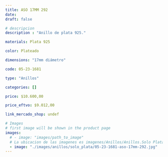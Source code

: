 ```yaml
---
title: ASO 17MM 292
date: 
draft: false

# descripcion
description : "Anillo de plata 925."

materials: Plata 925

color: Plateado

dimensions: "17mm diámetro"

code: 05-23-1681

type: "Anillos"

categories: []

price: $10.600,00

price_eftvo: $9.012,00

link_mercado_shop: undef

# Images
# first image will be shown in the product page
images:
  # - image: "images/path_to_image"
  # La ubicacion de las imagenes es imagenes/Anillos/Anillos.Solo Plata/05-23-1681-aso-17mm-292
  - image: "./images/anillos/solo_plata/05-23-1681-aso-17mm-292.jpg"
---
```

